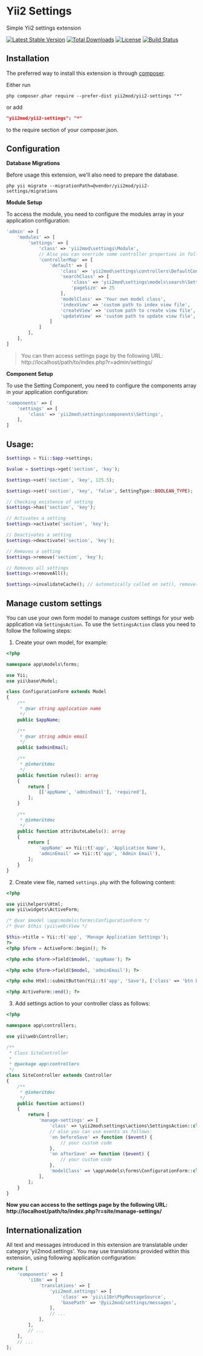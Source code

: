 Yii2 Settings
=============
Simple Yii2 settings extension

[![Latest Stable Version](https://poser.pugx.org/yii2mod/yii2-settings/v/stable)](https://packagist.org/packages/yii2mod/yii2-settings) [![Total Downloads](https://poser.pugx.org/yii2mod/yii2-settings/downloads)](https://packagist.org/packages/yii2mod/yii2-settings) [![License](https://poser.pugx.org/yii2mod/yii2-settings/license)](https://packagist.org/packages/yii2mod/yii2-settings)
[![Build Status](https://travis-ci.org/yii2mod/yii2-settings.svg?branch=master)](https://travis-ci.org/yii2mod/yii2-settings)

Installation   
------------

The preferred way to install this extension is through [composer](http://getcomposer.org/download/).

Either run

```
php composer.phar require --prefer-dist yii2mod/yii2-settings "*"
```

or add

```json
"yii2mod/yii2-settings": "*"
```

to the require section of your composer.json.

Configuration
-------------

**Database Migrations**

Before usage this extension, we'll also need to prepare the database.

```
php yii migrate --migrationPath=@vendor/yii2mod/yii2-settings/migrations
```

**Module Setup**

To access the module, you need to configure the modules array in your application configuration:
```php
'admin' => [
    'modules' => [
        'settings' => [
            'class' => 'yii2mod\settings\Module',
            // Also you can override some controller properties in following way:
            'controllerMap' => [
                'default' => [
                    'class' => 'yii2mod\settings\controllers\DefaultController',
                    'searchClass' => [
                        'class' => 'yii2mod\settings\models\search\SettingSearch',
                        'pageSize' => 25
                    ],
                    'modelClass' => 'Your own model class',
                    'indexView' => 'custom path to index view file',
                    'createView' => 'custom path to create view file',
                    'updateView' => 'custom path to update view file',
                ]
            ]
        ],
    ],
]
```    
> You can then access settings page by the following URL:
http://localhost/path/to/index.php?r=admin/settings/

**Component Setup**

To use the Setting Component, you need to configure the components array in your application configuration:
```php
'components' => [
    'settings' => [
        'class' => 'yii2mod\settings\components\Settings',
    ],
]
```
    
Usage:
---------
```php
$settings = Yii::$app->settings;

$value = $settings->get('section', 'key');

$settings->set('section', 'key', 125.5);

$settings->set('section', 'key', 'false', SettingType::BOOLEAN_TYPE);

// Checking existence of setting
$settings->has('section', 'key');

// Activates a setting
$settings->activate('section', 'key');

// Deactivates a setting
$settings->deactivate('section', 'key');

// Removes a setting
$settings->remove('section', 'key');

// Removes all settings
$settings->removeAll();

$settings->invalidateCache(); // automatically called on set(), remove();  
```

Manage custom settings
----------------------

You can use your own form model to manage custom settings for your web application via `SettingsAction`. 
To use the `SettingsAction` class you need to follow the following steps:

1) Create your own model, for example:

```php
<?php

namespace app\models\forms;

use Yii;
use yii\base\Model;

class ConfigurationForm extends Model
{
    /**
     * @var string application name
     */
    public $appName;

    /**
     * @var string admin email
     */
    public $adminEmail;

    /**
     * @inheritdoc
     */
    public function rules(): array
    {
        return [
            [['appName', 'adminEmail'], 'required'],
        ];
    }

    /**
     * @inheritdoc
     */
    public function attributeLabels(): array
    {
        return [
            'appName' => Yii::t('app', 'Application Name'),
            'adminEmail' => Yii::t('app', 'Admin Email'),
        ];
    }
}
```

2) Create view file, named `settings.php` with the following content:

```php
<?php

use yii\helpers\Html;
use yii\widgets\ActiveForm;

/* @var $model \app\models\forms\ConfigurationForm */
/* @var $this \yii\web\View */

$this->title = Yii::t('app', 'Manage Application Settings');
?>
<?php $form = ActiveForm::begin(); ?>

<?php echo $form->field($model, 'appName'); ?>

<?php echo $form->field($model, 'adminEmail'); ?>

<?php echo Html::submitButton(Yii::t('app', 'Save'), ['class' => 'btn btn-success']) ?>

<?php ActiveForm::end(); ?>

```

3) Add settings action to your controller class as follows:

```php
<?php

namespace app\controllers;

use yii\web\Controller;

/**
 * Class SiteController
 *
 * @package app\controllers
 */
class SiteController extends Controller
{
    /**
     * @inheritdoc
     */
    public function actions()
    {
        return [
            'manage-settings' => [
                'class' => \yii2mod\settings\actions\SettingsAction::class,
                // also you can use events as follows:
                'on beforeSave' => function ($event) {
                    // your custom code
                },
                'on afterSave' => function ($event) {
                    // your custom code
                },
                'modelClass' => \app\models\forms\ConfigurationForm::class,
            ],
        ];
    }
}
```

**Now you can access to the settings page by the following URL: http://localhost/path/to/index.php?r=site/manage-settings/**
                       


Internationalization
----------------------

All text and messages introduced in this extension are translatable under category 'yii2mod.settings'.
You may use translations provided within this extension, using following application configuration:

```php
return [
    'components' => [
        'i18n' => [
            'translations' => [
                'yii2mod.settings' => [
                    'class' => 'yii\i18n\PhpMessageSource',
                    'basePath' => '@yii2mod/settings/messages',
                ],
                // ...
            ],
        ],
        // ...
    ],
    // ...
];
```




